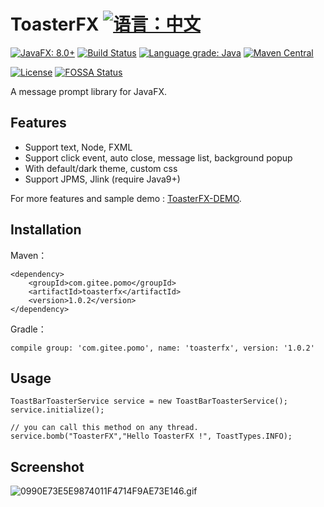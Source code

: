 # ToasterFX [![语言：中文](https://img.shields.io/badge/%E8%AF%AD%E8%A8%80-%E4%B8%AD%E6%96%87-blue)](README.md)

[![JavaFX: 8.0+](https://img.shields.io/badge/javafx-8.0%2B-blue)](https://www.oracle.com/java/technologies/javase/javase-jdk8-downloads.html)
[![Build Status](https://travis-ci.com/Mr-Po/toasterfx.svg?branch=master)](https://travis-ci.com/Mr-Po/toasterfx)
[![Language grade: Java](https://img.shields.io/lgtm/grade/java/github/Mr-Po/toasterfx?logo=lgtm&logoWidth=18)](https://lgtm.com/projects/g/Mr-Po/toasterfx/context:java)
[![Maven Central](https://img.shields.io/maven-central/v/com.gitee.pomo/toasterfx/1)](https://search.maven.org/#search|ga|1|com.gitee.pomo.toasterfx)

[![License](https://img.shields.io/github/license/Mr-Po/toasterfx?color=blue)](LICENSE)
[![FOSSA Status](https://app.fossa.com/api/projects/git%2Bgithub.com%2FMr-Po%2Ftoasterfx.svg?type=shield)](https://app.fossa.com/projects/git%2Bgithub.com%2FMr-Po%2Ftoasterfx?ref=badge_shield)

A message prompt library for JavaFX.

## Features
* Support text, Node, FXML
* Support click event, auto close, message list, background popup
* With default/dark theme, custom css
* Support JPMS, Jlink (require Java9+)

For more features and sample demo : [ToasterFX-DEMO](../../../toasterfx-demo).

## Installation
Maven：
```
<dependency>
    <groupId>com.gitee.pomo</groupId>
    <artifactId>toasterfx</artifactId>
    <version>1.0.2</version>
</dependency>
```
Gradle：
```
compile group: 'com.gitee.pomo', name: 'toasterfx', version: '1.0.2'
```


## Usage
```
ToastBarToasterService service = new ToastBarToasterService();
service.initialize();

// you can call this method on any thread.
service.bomb("ToasterFX","Hello ToasterFX !", ToastTypes.INFO);
```

## Screenshot
![0990E73E5E9874011F4714F9AE73E146.gif](https://i.loli.net/2020/09/28/RPShGny2mKedi5r.gif)